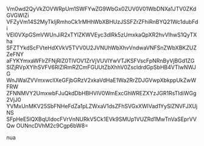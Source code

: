 Vm0wd2QyVkZOVWRpUm1SWFYwZG9WbGx0ZUV0V01WbDNXa1JTV0ZKdGVGWlZi
VFZyVm14S2MyTkljRmhoCk1rMHhWbXBHUzJSSFZrZFhiRnBYQ21Wc1dubFdi
VEI0VXpGSmVWUnJiR2xTYlZKWVEyc3dlRk5zUmxkaQpXR2hvVlhwS1QyTXha
SFZTYkdScFVteHdXVkV5TVV0U2JVNUhWbXhvVndwaVNFSnZWbXBKZUZZeFNY
aFYKYmxaWFlrZFNjRlZ0TlVOV1ZrVjVUVlYwVTJKSFVscFpNRnByVjBGd1ZG
SlZjRVpXYlhSVFV6RlZlRmRZCmFGUUtZbXhhV0ZscldrdGpSbHB4VTIwNWJG
WnJWalZVVmxwcllXeGFjbGRzV2xkaVdHaE1Wa2RrZDJGVwpXbkppUkZwWFRW
ZFNNMVY2UmxwbFJuQkdDbHBHVlV0WmExcGhWREZXYzJGR1RsTldiWGg2VjJ0
YVMxUnMKV25SbFNHeFdZa1pLZWxaV1dsZFhSVGxXWlVad1YySlZNVFJXUjNS
SFpHeE5lQXBqUldocFVrVnNURkV5Ck1EVk9SMUp1VUZRd1MwTnVaSEprVVQw
OUNncDVhM2c9Cgp6bW8=

nua
